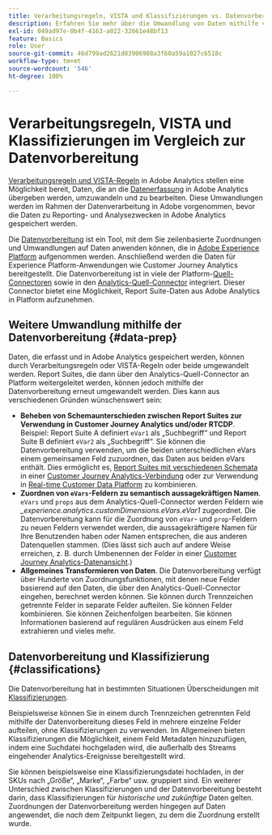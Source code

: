 ```yaml
---
title: Verarbeitungsregeln, VISTA und Klassifizierungen vs. Datenvorbereitung für den Analytics-Quell-Connector
description: Erfahren Sie mehr über die Umwandlung von Daten mithilfe von Verarbeitungsregeln und VISTA statt mithilfe der Datenvorbereitung.
exl-id: 049ad97e-0b4f-4163-a022-32661e48bf13
feature: Basics
role: User
source-git-commit: 46d799ad2621d83906908a3f60a59a1027c6518c
workflow-type: tm+mt
source-wordcount: '546'
ht-degree: 100%

---
```


# Verarbeitungsregeln, VISTA und Klassifizierungen im Vergleich zur Datenvorbereitung

[Verarbeitungsregeln und VISTA-Regeln](https://experienceleague.adobe.com/docs/analytics/admin/admin-tools/processing-rules/processing-rules-configuration/processing-rule-order.html?lang=de) in Adobe Analytics stellen eine Möglichkeit bereit, Daten, die an die [Datenerfassung](https://experienceleague.adobe.com/docs/analytics/analyze/reports-analytics/reporting-interface/overview-data-collection.html?lang=de) in Adobe Analytics übergeben werden, umzuwandeln und zu bearbeiten. Diese Umwandlungen werden im Rahmen der Datenverarbeitung in Adobe vorgenommen, bevor die Daten zu Reporting- und Analysezwecken in Adobe Analytics gespeichert werden.

Die [Datenvorbereitung](https://experienceleague.adobe.com/docs/experience-platform/data-prep/home.html?lang=de) ist ein Tool, mit dem Sie zeilenbasierte Zuordnungen und Umwandlungen auf Daten anwenden können, die in [Adobe Experience Platform](https://experienceleague.adobe.com/docs/experience-platform.html?lang=de) aufgenommen werden. Anschließend werden die Daten für Experience Platform-Anwendungen wie Customer Journey Analytics bereitgestellt. Die Datenvorbereitung ist in viele der Platform-[Quell-Connectoren](https://experienceleague.adobe.com/docs/experience-platform/sources/home.html?lang=de) sowie in den [Analytics-Quell-Connector](https://experienceleague.adobe.com/docs/experience-platform/sources/ui-tutorials/create/adobe-applications/analytics.html?lang=de) integriert. Dieser Connector bietet eine Möglichkeit, Report Suite-Daten aus Adobe Analytics in Platform aufzunehmen.

## Weitere Umwandlung mithilfe der Datenvorbereitung {#data-prep}

Daten, die erfasst und in Adobe Analytics gespeichert werden, können durch Verarbeitungsregeln oder VISTA-Regeln oder beide umgewandelt werden. Report Suites, die dann über den Analytics-Quell-Connector an Platform weitergeleitet werden, können jedoch mithilfe der Datenvorbereitung erneut umgewandelt werden. Dies kann aus verschiedenen Gründen wünschenswert sein:

* **Beheben von Schemaunterschieden zwischen Report Suites zur Verwendung in Customer Journey Analytics und/oder RTCDP**. Beispiel: Report Suite A definiert `eVar1` als „Suchbegriff“ und Report Suite B definiert `eVar2` als „Suchbegriff“. Sie können die Datenvorbereitung verwenden, um die beiden unterschiedlichen eVars einem gemeinsamen Feld zuzuordnen, das Daten aus beiden eVars enthält. Dies ermöglicht es, [Report Suites mit verschiedenen Schemata](https://experienceleague.adobe.com/docs/analytics-platform/using/cja-usecases/combine-report-suites.html?lang=de) in einer [Customer Journey Analytics-Verbindung](/help/connections/overview.md) oder zur Verwendung in [Real-time Customer Data Platform](https://experienceleague.adobe.com/docs/platform-learn/tutorials/application-services/rtcdp/understanding-the-real-time-customer-data-platform.html?lang=de) zu kombinieren.
* **Zuordnen von `eVars`-Feldern zu semantisch aussagekräftigen Namen**. `eVars` und `props` aus dem Analytics-Quell-Connector werden Feldern wie _\_experience.analytics.customDimensions.eVars.eVar1_ zugeordnet. Die Datenvorbereitung kann für die Zuordnung von `eVar`- und `prop`-Feldern zu neuen Feldern verwendet werden, die aussagekräftigere Namen für Ihre Benutzenden haben oder Namen entsprechen, die aus anderen Datenquellen stammen. (Dies lässt sich auch auf andere Weise erreichen, z. B. durch Umbenennen der Felder in einer [Customer Journey Analytics-Datenansicht](/help/data-views/create-dataview.md).)
* **Allgemeines Transformieren von Daten**. Die Datenvorbereitung verfügt über Hunderte von Zuordnungsfunktionen, mit denen neue Felder basierend auf den Daten, die über den Analytics-Quell-Connector eingehen, berechnet werden können. Sie können durch Trennzeichen getrennte Felder in separate Felder aufteilen. Sie können Felder kombinieren. Sie können Zeichenfolgen bearbeiten. Sie können Informationen basierend auf regulären Ausdrücken aus einem Feld extrahieren und vieles mehr.

## Datenvorbereitung und Klassifizierung {#classifications}

Die Datenvorbereitung hat in bestimmten Situationen Überscheidungen mit [Klassifizierungen](https://experienceleague.adobe.com/docs/analytics/components/classifications/c-classifications.html?lang=de).

Beispielsweise können Sie in einem durch Trennzeichen getrennten Feld mithilfe der Datenvorbereitung dieses Feld in mehrere einzelne Felder aufteilen, ohne Klassifizierungen zu verwenden. Im Allgemeinen bieten Klassifizierungen die Möglichkeit, einem Feld Metadaten hinzuzufügen, indem eine Suchdatei hochgeladen wird, die außerhalb des Streams eingehender Analytics-Ereignisse bereitgestellt wird.

Sie können beispielsweise eine Klassifizierungsdatei hochladen, in der SKUs nach „Größe“, „Marke“, „Farbe“ usw. gruppiert sind. Ein weiterer Unterschied zwischen Klassifizierungen und der Datenvorbereitung besteht darin, dass Klassifizierungen für _historische und zukünftige_ Daten gelten. Zuordnungen der Datenvorbereitung werden hingegen auf Daten angewendet, die _nach_ dem Zeitpunkt liegen, zu dem die Zuordnung erstellt wurde.
